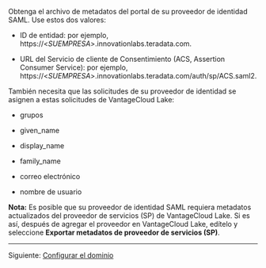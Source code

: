 Obtenga el archivo de metadatos del portal de su proveedor de identidad SAML. Use estos dos valores:

-   ID de entidad: por ejemplo, https://\<*SUEMPRESA*\>.innovationlabs.teradata.com.

-   URL del Servicio de cliente de Consentimiento (ACS, Assertion Consumer Service): por ejemplo, https://\<*SUEMPRESA*\>.innovationlabs.teradata.com/auth/sp/ACS.saml2.

También necesita que las solicitudes de su proveedor de identidad se asignen a estas solicitudes de VantageCloud Lake:

-   grupos

-   given\_name

-   display\_name

-   family\_name

-   correo electrónico

-   nombre de usuario

**Nota:** Es posible que su proveedor de identidad SAML requiera metadatos actualizados del proveedor de servicios (SP) de VantageCloud Lake. Si es así, después de agregar el proveedor en VantageCloud Lake, edítelo y seleccione **Exportar metadatos de proveedor de servicios (SP)**.

------------------------------------------------------------------------

Siguiente: [Configurar el dominio](ruf1680184116601.md)
